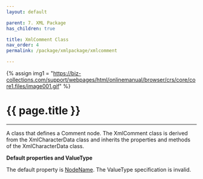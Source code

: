 ```yaml
---
layout: default

parent: 7. XML Package
has_children: true

title: XmlComment Class
nav_order: 4
permalink: /package/xmlpackage/xmlcomment

---
```

{% assign img1 = "https://biz-collections.com/support/webpages/html/onlinemanual/browser/crs/core/core1.files/image001.gif" %}

# {{ page.title }}

---

A class that defines a Comment node. The XmlComment class is derived from the XmlCharacterData class and inherits the properties and methods of the XmlCharacterData class.

**Default properties and ValueType**

The default property is [NodeName](/package/xmlpackage/xmlnode/properties/NodeName). The ValueType specification is invalid.